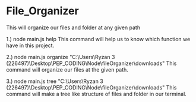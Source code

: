# File_Organizer
This will organize our files and folder at any given path

1.) node main.js help
This command will help us to know which function we have in this project.

2.) node main.js organize "C:\\Users\\Ryzan 3 (226497)\\Desktop\\PEP_CODING\\Node\\fileOrganizer\\downloads"
This command will organize our files at the given path.

3.) node main.js tree "C:\\Users\\Ryzan 3 (226497)\\Desktop\\PEP_CODING\\Node\\fileOrganizer\\downloads"
This command will make a tree like structure of files and folder in our terminal.
